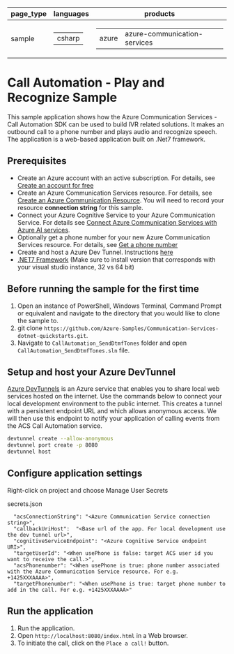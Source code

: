 ﻿|page_type|languages|products
|---|---|---|
|sample|<table><tr><td>csharp</tr></td></table>|<table><tr><td>azure</td><td>azure-communication-services</td></tr></table>|

# Call Automation - Play and Recognize Sample

This sample application shows how the Azure Communication Services  - Call Automation SDK can be used to build IVR related solutions. 
It makes an outbound call to a phone number and plays audio and recognize speech. The application is a web-based application built on .Net7 framework.

## Prerequisites

- Create an Azure account with an active subscription. For details, see [Create an account for free](https://azure.microsoft.com/free/)
- Create an Azure Communication Services resource. For details, see [Create an Azure Communication Resource](https://docs.microsoft.com/azure/communication-services/quickstarts/create-communication-resource). You will need to record your resource **connection string** for this sample.
- Connect your Azure Cognitive Service to your Azure Communication Service. For details see [Connect Azure Communication Services with Azure AI services](https://learn.microsoft.com/en-us/azure/communication-services/concepts/call-automation/azure-communication-services-azure-cognitive-services-integration).
- Optionally get a phone number for your new Azure Communication Services resource. For details, see [Get a phone number](https://learn.microsoft.com/en-us/azure/communication-services/quickstarts/telephony/get-phone-number?tabs=windows&pivots=programming-language-csharp)
- Create and host a Azure Dev Tunnel. Instructions [here](https://learn.microsoft.com/en-us/azure/developer/dev-tunnels/get-started)
- [.NET7 Framework](https://dotnet.microsoft.com/en-us/download/dotnet/7.0) (Make sure to install version that corresponds with your visual studio instance, 32 vs 64 bit)

## Before running the sample for the first time

1. Open an instance of PowerShell, Windows Terminal, Command Prompt or equivalent and navigate to the directory that you would like to clone the sample to.
2. git clone `https://github.com/Azure-Samples/Communication-Services-dotnet-quickstarts.git`.
3. Navigate to `CallAutomation_SendDtmfTones` folder and open `CallAutomation_SendDtmfTones.sln` file.

## Setup and host your Azure DevTunnel

[Azure DevTunnels](https://learn.microsoft.com/en-us/azure/developer/dev-tunnels/overview) is an Azure service that enables you to share local web services hosted on the internet. Use the commands below to connect your local development environment to the public internet. This creates a tunnel with a persistent endpoint URL and which allows anonymous access. We will then use this endpoint to notify your application of calling events from the ACS Call Automation service.

```bash
devtunnel create --allow-anonymous
devtunnel port create -p 8080
devtunnel host
```

## Configure application settings

Right-click on project and choose Manage User Secrets

secrets.json

```
  "acsConnectionString": "<Azure Communication Service connection string>",
  "callbackUriHost":  "<Base url of the app. For local development use the dev tunnel url>",
  "cognitiveServiceEndpoint": "<Azure Cognitive Service endpoint URI>",
  "targetUserId": "<When usePhone is false: target ACS user id you want to receive the call.>",
  "acsPhonenumber": "<When usePhone is true: phone number associated with the Azure Communication Service resource. For e.g. +1425XXXAAAA>",
  "targetPhonenumber": "<When usePhone is true: target phone number to add in the call. For e.g. +1425XXXAAAA>"
```

## Run the application

1. Run the application.
2. Open `http://localhost:8080/index.html` in a Web browser.
3. To initiate the call, click on the `Place a call!` button.
